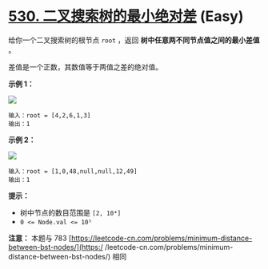 # [530. 二叉搜索树的最小绝对差][link] (Easy)

[link]: https://leetcode.cn/problems/minimum-absolute-difference-in-bst/

给你一个二叉搜索树的根节点 `root` ，返回 **树中任意两不同节点值之间的最小差值** 。

差值是一个正数，其数值等于两值之差的绝对值。

**示例 1：**

![](https://assets.leetcode.com/uploads/2021/02/05/bst1.jpg)

```
输入：root = [4,2,6,1,3]
输出：1
```

**示例 2：**

![](https://assets.leetcode.com/uploads/2021/02/05/bst2.jpg)

```
输入：root = [1,0,48,null,null,12,49]
输出：1
```

**提示：**

- 树中节点的数目范围是 `[2, 10⁴]`
- `0 <= Node.val <= 10⁵`

**注意：** 本题与 783 [https://leetcode-cn.com/problems/minimum-distance-between-bst-nodes/](https:/
/leetcode-cn.com/problems/minimum-distance-between-bst-nodes/) 相同
